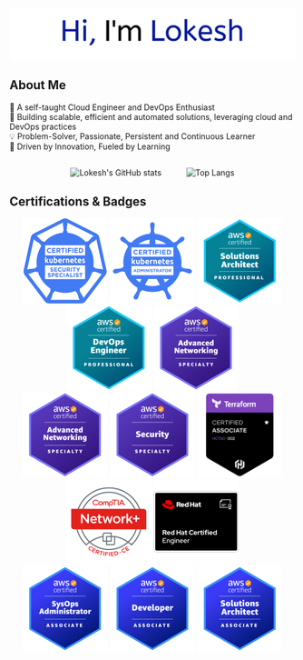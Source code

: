 <img align="center" src="https://raw.githubusercontent.com/lokesh1306/lokesh1306/main/banner.png" alt="Lokesh's GitHub Banner" />

## About Me
👋 A self-taught Cloud Engineer and DevOps Enthusiast <br />
🧡 Building scalable, efficient and automated solutions, leveraging cloud and DevOps practices <br />
💡 Problem-Solver, Passionate, Persistent and Continuous Learner <br />
🚀 Driven by Innovation, Fueled by Learning <br />

## 
<div align="center">
  <img src="https://github-readme-stats.vercel.app/api?username=lokesh1306&show_icons=true&include_all_commits=true&theme=ambient_gradient&show=prs_merged,prs_merged_percentage&hide=issues,stars&hide_border=true&hide_rank=true&number_format=long" alt="Lokesh's GitHub stats" style="margin-right: 20px;" />
  <img src="https://github-readme-stats.vercel.app/api/top-langs/?username=lokesh1306&layout=compact&theme=ambient_gradient&hide_border=true&hide=css,scss,html&langs_count=10&hide_progress=true" alt="Top Langs" style="margin-left: 20px;" />
</div>

## Certifications & Badges
<div align="center">
  <a href="https://lokesh.cloud/assets/img/certs/cks.pdf" target="_blank"><img src="https://github.com/lokesh1306/lokesh1306/blob/main/badges/cks.png?raw=true" alt="CKS: Certified Kubernetes Security Specialist" width="150" height="150"></a>
  <a href="https://lokesh.cloud/assets/img/certs/cka.pdf" target="_blank"><img src="https://github.com/lokesh1306/lokesh1306/blob/main/badges/cka.png?raw=true" alt="CKA: Certified Kubernetes Administrator" width="150" height="150"></a>
  <a href="https://lokesh.cloud/assets/img/certs/sap.pdf" target="_blank"><img src="https://github.com/lokesh1306/lokesh1306/blob/main/badges/sap.png?raw=true" alt="AWS Certified Solutions Architect - Professional (SAP-C02)" width="150" height="150"></a>
  <a href="https://lokesh.cloud/assets/img/certs/dop.pdf" target="_blank"><img src="https://github.com/lokesh1306/lokesh1306/blob/main/badges/dop.png?raw=true" alt="AWS Certified DevOps Engineer - Professional (DOP-C02)" width="150" height="150"></a>
  <a href="https://lokesh.cloud/assets/img/certs/ans.pdf" target="_blank"><img src="https://github.com/lokesh1306/lokesh1306/blob/main/badges/ans.png?raw=true" alt="AWS Certified Advanced Networking - Specialty (ANS-C01)" width="150" height="150"></a>
</div>

<div align="center">
  <a href="https://lokesh.cloud/assets/img/certs/ans.pdf" target="_blank"><img src="https://github.com/lokesh1306/lokesh1306/blob/main/badges/ans.png?raw=true" alt="AWS Certified Advanced Networking - Specialty (ANS-C01)" width="150" height="150"></a>
  <a href="https://lokesh.cloud/assets/img/certs/scs.pdf" target="_blank"><img src="https://github.com/lokesh1306/lokesh1306/blob/main/badges/scs.png?raw=true" alt="AWS Certified Security - Specialty (SCS-C02)" width="150" height="150"></a>
  <a href="https://lokesh.cloud/assets/img/certs/tf.pdf" target="_blank"><img src="https://github.com/lokesh1306/lokesh1306/blob/main/badges/tf.png?raw=true" alt="HashiCorp Certified: Terraform Associate (002)" width="150" height="150"></a>
  <a href="https://lokesh.cloud/assets/img/certs/comptia.pdf" target="_blank"><img src="https://github.com/lokesh1306/lokesh1306/blob/main/badges/comptia.png?raw=true" alt="CompTIA Network+ ce" width="150" height="150"></a>
  <a href="https://lokesh.cloud/assets/img/certs/rhce.pdf" target="_blank"><img src="https://github.com/lokesh1306/lokesh1306/blob/main/badges/rhce.png?raw=true" alt="RedHat Certified Engineer" width="150" height="150"></a>
</div>

<div align="center">
  <a href="https://lokesh.cloud/assets/img/certs/soa.pdf" target="_blank"><img src="https://github.com/lokesh1306/lokesh1306/blob/main/badges/soa.png?raw=true" alt="AWS Certified SysOps Administrator - Associate (SOA-C02)" width="150" height="150"></a>
  <a href="https://lokesh.cloud/assets/img/certs/dva.pdf" target="_blank"><img src="https://github.com/lokesh1306/lokesh1306/blob/main/badges/dva.png?raw=true" alt="AWS Certified Developer - Associate (DVA-C02)" width="150" height="150"></a>
  <a href="https://lokesh.cloud/assets/img/certs/saa.pdf" target="_blank"><img src="https://github.com/lokesh1306/lokesh1306/blob/main/badges/saa.png?raw=true" alt="AWS Certified Solutions Architect - Associate (SAA-C02)" width="150" height="150"></a>
</div>
